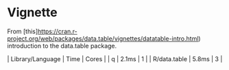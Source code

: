 # Vignette

From [this]https://cran.r-project.org/web/packages/data.table/vignettes/datatable-intro.html) introduction to the data.table package.

| Library/Language | Time | Cores |
| q | 2.1ms | 1 |
| R/data.table | 5.8ms | 3 |
